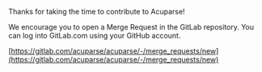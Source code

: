 Thanks for taking the time to contribute to Acuparse!

We encourage you to open a Merge Request in the GitLab repository. You can log into GitLab.com using your GitHub account.

[https://gitlab.com/acuparse/acuparse/-/merge_requests/new](https://gitlab.com/acuparse/acuparse/-/merge_requests/new)